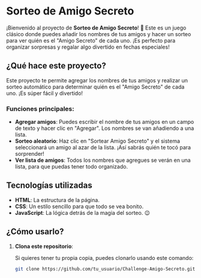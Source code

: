# Sorteo de Amigo Secreto

¡Bienvenido al proyecto de **Sorteo de Amigo Secreto**! 🎉 Este es un juego clásico donde puedes añadir los nombres de tus amigos y hacer un sorteo para ver quién es el "Amigo Secreto" de cada uno. ¡Es perfecto para organizar sorpresas y regalar algo divertido en fechas especiales!

## ¿Qué hace este proyecto?

Este proyecto te permite agregar los nombres de tus amigos y realizar un sorteo automático para determinar quién es el "Amigo Secreto" de cada uno. ¡Es súper fácil y divertido!

### Funciones principales:

- **Agregar amigos**: Puedes escribir el nombre de tus amigos en un campo de texto y hacer clic en "Agregar". Los nombres se van añadiendo a una lista.
- **Sorteo aleatorio**: Haz clic en "Sortear Amigo Secreto" y el sistema seleccionará un amigo al azar de la lista. ¡Así sabrás quién te tocó para sorprender!
- **Ver lista de amigos**: Todos los nombres que agregues se verán en una lista, para que puedas tener todo organizado.

## Tecnologías utilizadas

- **HTML**: La estructura de la página.
- **CSS**: Un estilo sencillo para que todo se vea bonito.
- **JavaScript**: La lógica detrás de la magia del sorteo. 😉 

## ¿Cómo usarlo?

1. **Clona este repositorio**:

   Si quieres tener tu propia copia, puedes clonarlo usando este comando:

   ```bash
   git clone https://github.com/tu_usuario/Challenge-Amigo-Secreto.git

